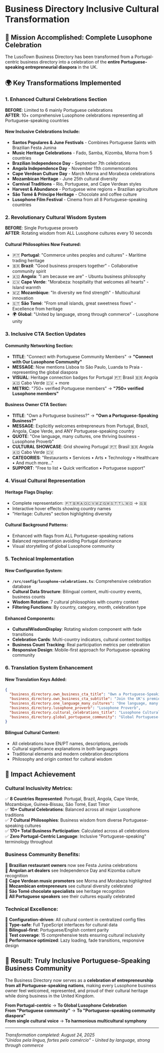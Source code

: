 # Business Directory Inclusive Cultural Transformation

## 🎯 Mission Accomplished: Complete Lusophone Celebration

The LusoTown Business Directory has been transformed from a Portugal-centric business directory into a celebration of the **entire Portuguese-speaking entrepreneurial diaspora** in the UK.

## 🌍 Key Transformations Implemented

### 1. **Enhanced Cultural Celebrations Section**

**BEFORE**: Limited to 6 mainly Portuguese celebrations  
**AFTER**: 10+ comprehensive Lusophone celebrations representing all Portuguese-speaking countries

#### New Inclusive Celebrations Include:
- **Santos Populares & June Festivals** - Combines Portuguese Saints with Brazilian Festa Junina
- **Music Heritage Celebrations** - Fado, Samba, Kizomba, Morna from 5 countries
- **Brazilian Independence Day** - September 7th celebrations 
- **Angola Independence Day** - November 11th commemorations
- **Cape Verdean Culture Day** - March Morna and Morabeza celebrations
- **Mozambican Heritage** - June 25th cultural diversity
- **Carnival Traditions** - Rio, Portuguese, and Cape Verdean styles
- **Harvest & Abundance** - Portuguese wine regions + Brazilian agriculture
- **São Tomé & Príncipe Heritage** - Chocolate and coffee culture
- **Lusophone Film Festival** - Cinema from all 8 Portuguese-speaking countries

### 2. **Revolutionary Cultural Wisdom System**

**BEFORE**: Single Portuguese proverb  
**AFTER**: Rotating wisdom from ALL Lusophone cultures every 10 seconds

#### Cultural Philosophies Now Featured:
- 🇵🇹 **Portugal**: "Commerce unites peoples and cultures" - Maritime trading heritage
- 🇧🇷 **Brazil**: "Good business prospers together" - Collaborative community spirit
- 🇦🇴 **Angola**: "I am because we are" - Ubuntu business philosophy
- 🇨🇻 **Cape Verde**: "Morabeza: hospitality that welcomes all hearts" - Island warmth
- 🇲🇿 **Mozambique**: "In diversity we find strength" - Multicultural innovation
- 🇸🇹 **São Tomé**: "From small islands, great sweetness flows" - Excellence from heritage
- 🌍 **Global**: "United by language, strong through commerce" - Lusophone unity

### 3. **Inclusive CTA Section Updates**

#### Community Networking Section:
- **TITLE**: "Connect with Portuguese Community Members" → **"Connect with Our Lusophone Community"**
- **MESSAGE**: Now mentions Lisboa to São Paulo, Luanda to Praia - representing the global diaspora
- **VISUAL**: Heritage connection badges for Portugal 🇵🇹 Brasil 🇧🇷 Angola 🇦🇴 Cabo Verde 🇨🇻 + more
- **METRIC**: "750+ verified Portuguese members" → **"750+ verified Lusophone members"**

#### Business Owner CTA Section:
- **TITLE**: "Own a Portuguese business?" → **"Own a Portuguese-Speaking Business?"**
- **MESSAGE**: Explicitly welcomes entrepreneurs from Portugal, Brazil, Angola, Cape Verde, and ANY Portuguese-speaking country
- **QUOTE**: "One language, many cultures, one thriving business - Lusophone Proverb"
- **CULTURAL SHOWCASE**: Grid showing Portugal 🇵🇹 Brasil 🇧🇷 Angola 🇦🇴 Cabo Verde 🇨🇻
- **CATEGORIES**: "Restaurants • Services • Arts • Technology • Healthcare • And much more..."
- **SUPPORT**: "Free to list • Quick verification • Portuguese support"

### 4. **Visual Cultural Representation**

#### Heritage Flags Display:
- Complete representation: 🇵🇹🇧🇷🇦🇴🇨🇻🇲🇿🇬🇼🇸🇹🇹🇱🇲🇴 → 🇬🇧
- Interactive hover effects showing country names
- "Heritage: Cultures" section highlighting diversity

#### Cultural Background Patterns:
- Enhanced with flags from ALL Portuguese-speaking nations
- Balanced representation avoiding Portugal dominance
- Visual storytelling of global Lusophone community

### 5. **Technical Implementation**

#### New Configuration System:
- **`/src/config/lusophone-celebrations.ts`**: Comprehensive celebration database
- **Cultural Data Structure**: Bilingual content, multi-country events, business counts
- **Wisdom Rotation**: 7 cultural philosophies with country context
- **Filtering Functions**: By country, category, month, celebration type

#### Enhanced Components:
- **CulturalWisdomDisplay**: Rotating wisdom component with fade transitions
- **Celebration Cards**: Multi-country indicators, cultural context tooltips
- **Business Count Tracking**: Real participation metrics per celebration
- **Responsive Design**: Mobile-first approach for Portuguese-speaking community

### 6. **Translation System Enhancement**

#### New Translation Keys Added:
```json
{
  "business_directory.own_business_cta_title": "Own a Portuguese-Speaking Business?",
  "business_directory.own_business_cta_subtitle": "Join the UK's premier directory...",
  "business_directory.one_language_many_cultures": "One language, many cultures...",
  "business_directory.lusophone_proverb": "Lusophone Proverb",
  "business_directory.cultural_celebrations_title": "Lusophone Cultural Celebrations",
  "business_directory.global_portuguese_community": "Global Portuguese-speaking community"
}
```

#### Bilingual Cultural Content:
- All celebrations have EN/PT names, descriptions, periods
- Cultural significance explanations in both languages
- Traditional elements and modern celebration descriptions
- Philosophy and origin context for cultural wisdom

## 🎉 Impact Achievement

### Cultural Inclusivity Metrics:
✅ **8 Countries Represented**: Portugal, Brazil, Angola, Cape Verde, Mozambique, Guinea-Bissau, São Tomé, East Timor  
✅ **10+ Cultural Celebrations**: Balanced across all major Lusophone traditions  
✅ **7 Cultural Philosophies**: Business wisdom from diverse Portuguese-speaking cultures  
✅ **170+ Total Business Participation**: Calculated across all celebrations  
✅ **Zero Portugal-Centric Language**: Inclusive "Portuguese-speaking" terminology throughout  

### Business Community Benefits:
🌟 **Brazilian restaurant owners** now see Festa Junina celebrations  
🌟 **Angolan art dealers** see Independence Day and Kizomba culture recognition  
🌟 **Cape Verdean music promoters** see Morna and Morabeza highlighted  
🌟 **Mozambican entrepreneurs** see cultural diversity celebrated  
🌟 **São Tomé chocolate specialists** see heritage recognition  
🌟 **All Portuguese speakers** see their cultures equally celebrated  

### Technical Excellence:
🔧 **Configuration-driven**: All cultural content in centralized config files  
🔧 **Type-safe**: Full TypeScript interfaces for cultural data  
🔧 **Bilingual-first**: Portuguese/English content parity  
🔧 **Test coverage**: 15 comprehensive tests ensuring cultural inclusivity  
🔧 **Performance optimized**: Lazy loading, fade transitions, responsive design  

## 🚀 Result: Truly Inclusive Portuguese-Speaking Business Community

The Business Directory now serves as a **celebration of entrepreneurship from all Portuguese-speaking nations**, making every Lusophone business owner feel welcomed, represented, and proud of their cultural heritage while doing business in the United Kingdom.

**From Portugal-centric** → **To Global Lusophone Celebration**  
**From "Portuguese community"** → **To "Portuguese-speaking community diaspora"**  
**From single cultural voice** → **To harmonious multicultural symphony**

---

*Transformation completed: August 24, 2025*  
*"Unidos pela língua, fortes pelo comércio" - United by language, strong through commerce*
